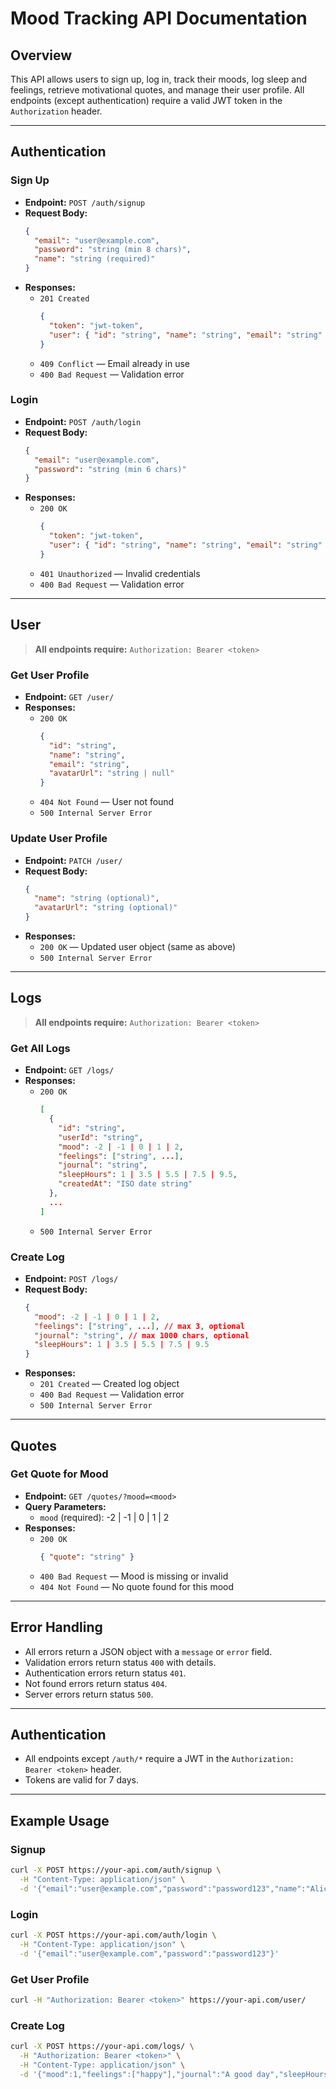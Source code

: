 # Mood Tracking API Documentation

## Overview

This API allows users to sign up, log in, track their moods, log sleep and feelings, retrieve motivational quotes, and manage their user profile. All endpoints (except authentication) require a valid JWT token in the `Authorization` header.

---

## Authentication

### Sign Up

- **Endpoint:** `POST /auth/signup`
- **Request Body:**
  ```json
  {
    "email": "user@example.com",
    "password": "string (min 8 chars)",
    "name": "string (required)"
  }
  ```
- **Responses:**
  - `201 Created`
    ```json
    {
      "token": "jwt-token",
      "user": { "id": "string", "name": "string", "email": "string" }
    }
    ```
  - `409 Conflict` — Email already in use
  - `400 Bad Request` — Validation error

### Login

- **Endpoint:** `POST /auth/login`
- **Request Body:**
  ```json
  {
    "email": "user@example.com",
    "password": "string (min 6 chars)"
  }
  ```
- **Responses:**
  - `200 OK`
    ```json
    {
      "token": "jwt-token",
      "user": { "id": "string", "name": "string", "email": "string" }
    }
    ```
  - `401 Unauthorized` — Invalid credentials
  - `400 Bad Request` — Validation error

---

## User

> **All endpoints require:** `Authorization: Bearer <token>`

### Get User Profile

- **Endpoint:** `GET /user/`
- **Responses:**
  - `200 OK`
    ```json
    {
      "id": "string",
      "name": "string",
      "email": "string",
      "avatarUrl": "string | null"
    }
    ```
  - `404 Not Found` — User not found
  - `500 Internal Server Error`

### Update User Profile

- **Endpoint:** `PATCH /user/`
- **Request Body:**
  ```json
  {
    "name": "string (optional)",
    "avatarUrl": "string (optional)"
  }
  ```
- **Responses:**
  - `200 OK` — Updated user object (same as above)
  - `500 Internal Server Error`

---

## Logs

> **All endpoints require:** `Authorization: Bearer <token>`

### Get All Logs

- **Endpoint:** `GET /logs/`
- **Responses:**
  - `200 OK`
    ```json
    [
      {
        "id": "string",
        "userId": "string",
        "mood": -2 | -1 | 0 | 1 | 2,
        "feelings": ["string", ...],
        "journal": "string",
        "sleepHours": 1 | 3.5 | 5.5 | 7.5 | 9.5,
        "createdAt": "ISO date string"
      },
      ...
    ]
    ```
  - `500 Internal Server Error`

### Create Log

- **Endpoint:** `POST /logs/`
- **Request Body:**
  ```json
  {
    "mood": -2 | -1 | 0 | 1 | 2,
    "feelings": ["string", ...], // max 3, optional
    "journal": "string", // max 1000 chars, optional
    "sleepHours": 1 | 3.5 | 5.5 | 7.5 | 9.5
  }
  ```
- **Responses:**
  - `201 Created` — Created log object
  - `400 Bad Request` — Validation error
  - `500 Internal Server Error`

---

## Quotes

### Get Quote for Mood

- **Endpoint:** `GET /quotes/?mood=<mood>`
- **Query Parameters:**
  - `mood` (required): -2 | -1 | 0 | 1 | 2
- **Responses:**
  - `200 OK`
    ```json
    { "quote": "string" }
    ```
  - `400 Bad Request` — Mood is missing or invalid
  - `404 Not Found` — No quote found for this mood

---

## Error Handling

- All errors return a JSON object with a `message` or `error` field.
- Validation errors return status `400` with details.
- Authentication errors return status `401`.
- Not found errors return status `404`.
- Server errors return status `500`.

---

## Authentication

- All endpoints except `/auth/*` require a JWT in the `Authorization: Bearer <token>` header.
- Tokens are valid for 7 days.

---

## Example Usage

### Signup

```bash
curl -X POST https://your-api.com/auth/signup \
  -H "Content-Type: application/json" \
  -d '{"email":"user@example.com","password":"password123","name":"Alice"}'
```

### Login

```bash
curl -X POST https://your-api.com/auth/login \
  -H "Content-Type: application/json" \
  -d '{"email":"user@example.com","password":"password123"}'
```

### Get User Profile

```bash
curl -H "Authorization: Bearer <token>" https://your-api.com/user/
```

### Create Log

```bash
curl -X POST https://your-api.com/logs/ \
  -H "Authorization: Bearer <token>" \
  -H "Content-Type: application/json" \
  -d '{"mood":1,"feelings":["happy"],"journal":"A good day","sleepHours":7.5}'
```
